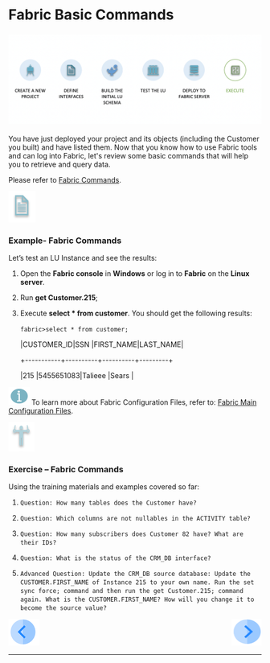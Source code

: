 # Fabric Basic Commands

### ![](/academy/Training_Level_1/04_fabric_runtime/images/fabric_execute_04.png)

You have just deployed your project and  its objects (including the Customer you built) and have listed them. Now that you know how to use Fabric tools and can log into Fabric, let's review some basic commands that will help you to retrieve and query data.
 
Please refer to [Fabric Commands](/articles/02_fabric_architecture/04_fabric_commands.md).



![](/academy/Training_Level_1/03_fabric_basic_LU/images/example.png) 

### Example- Fabric Commands

Let’s test an LU Instance and see the results:

1. Open the **Fabric console** in **Windows** or log in to **Fabric** on the **Linux server**.

2. Run **get Customer.215**;

3. Execute **select * from customer**. You should get the following results:

   `fabric>select * from customer;`
   
   
   |CUSTOMER_ID|SSN       |FIRST_NAME|LAST_NAME|
   
   +-----------+----------+----------+---------+
  
   |215        |5455651083|Talieee   |Sears    |
   
   
   
   

![](/academy/Training_Level_1/03_fabric_basic_LU/images/information.png) To learn more about Fabric Configuration Files, refer to: [Fabric Main Configuration Files](/articles/02_fabric_architecture/05_fabric_main_configuration_files.md).



![](/academy/Training_Level_1/03_fabric_basic_LU/images/Exercise.png) 

### Exercise – Fabric Commands

Using the training materials and examples covered so far:

1. `Question: How many tables does the Customer have?`

2. `Question: Which columns are not nullables in the ACTIVITY table?`

3. `Question: How many subscribers does Customer 82 have? What are their IDs?`

4. `Question: What is the status of the CRM_DB interface?`

5. `Advanced Question: Update the CRM_DB source database: Update the CUSTOMER.FIRST_NAME of Instance 215 to your own name. Run the set sync force; command and then run the get Customer.215; command again. What is the CUSTOMER.FIRST_NAME? How will you change it to become the source value?`






 [![Previous](/articles/images/Previous.png)](/academy/Training_Level_1/04_fabric_runtime/03_fabric_deployment.md)[<img align="right" width="60" height="54" src="/articles/images/Next.png">](/academy/Training_Level_1/04_fabric_runtime/05_fabric_basic_commands_solutions.md)

 

------

